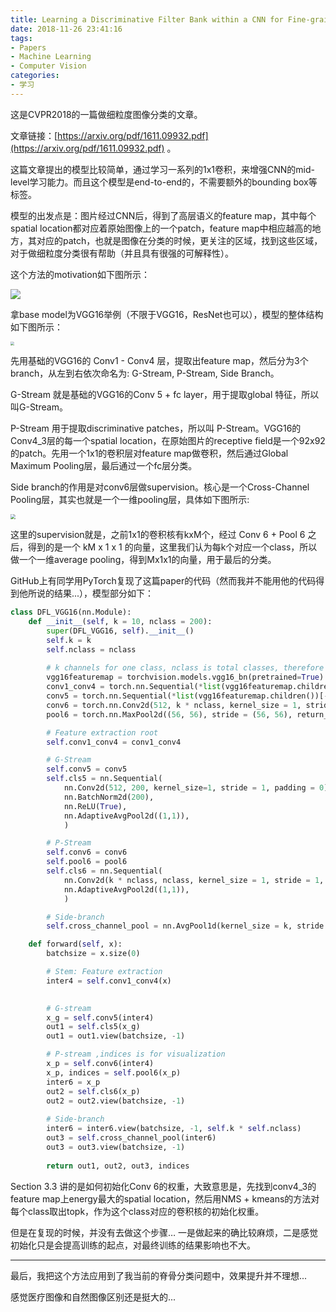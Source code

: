 ```yaml
---
title: Learning a Discriminative Filter Bank within a CNN for Fine-grained Recognition 论文解读
date: 2018-11-26 23:41:16
tags: 
- Papers
- Machine Learning
- Computer Vision
categories:
- 学习
---
```


这是CVPR2018的一篇做细粒度图像分类的文章。

文章链接：[https://arxiv.org/pdf/1611.09932.pdf](https://arxiv.org/pdf/1611.09932.pdf) 。

<!-- more -->

这篇文章提出的模型比较简单，通过学习一系列的1x1卷积，来增强CNN的mid-level学习能力。而且这个模型是end-to-end的，不需要额外的bounding box等标签。

模型的出发点是：图片经过CNN后，得到了高层语义的feature map，其中每个spatial location都对应着原始图像上的一个patch，feature map中相应越高的地方，其对应的patch，也就是图像在分类的时候，更关注的区域，找到这些区域，对于做细粒度分类很有帮助（并且具有很强的可解释性）。

这个方法的motivation如下图所示：

<img src="img1.png" style="zoom:100%" />


拿base model为VGG16举例（不限于VGG16，ResNet也可以），模型的整体结构如下图所示：

<!-- ![img2](/images/Learning a Discriminative Filter Bank within a CNN for Fine-grained Recognition 论文解读/img2.png) -->
<img src="img2.png" style="zoom:40%" />

先用基础的VGG16的 Conv1 - Conv4 层，提取出feature map，然后分为3个branch，从左到右依次命名为: G-Stream, P-Stream, Side Branch。

G-Stream 就是基础的VGG16的Conv 5 + fc layer，用于提取global 特征，所以叫G-Stream。

P-Stream 用于提取discriminative patches，所以叫 P-Stream。VGG16的Conv4_3层的每一个spatial location，在原始图片的receptive field是一个92x92的patch。先用一个1x1的卷积层对feature map做卷积，然后通过Global Maximum Pooling层，最后通过一个fc层分类。

Side branch的作用是对conv6层做supervision。核心是一个Cross-Channel Pooling层，其实也就是一个一维pooling层，具体如下图所示:

<!-- ![img3](/images/Learning a Discriminative Filter Bank within a CNN for Fine-grained Recognition 论文解读/img3.png) -->
<img src="img3.png" style="zoom:50%" />

这里的supervision就是，之前1x1的卷积核有kxM个，经过 Conv 6 + Pool 6 之后，得到的是一个 kM x 1 x 1 的向量，这里我们认为每k个对应一个class，所以做一个一维average pooling，得到Mx1x1的向量，用于最后的分类。

GitHub上有同学用PyTorch复现了这篇paper的代码（然而我并不能用他的代码得到他所说的结果...），模型部分如下：

```python
class DFL_VGG16(nn.Module):
	def __init__(self, k = 10, nclass = 200):
		super(DFL_VGG16, self).__init__()
		self.k = k
		self.nclass = nclass
		
		# k channels for one class, nclass is total classes, therefore k * nclass for conv6
		vgg16featuremap = torchvision.models.vgg16_bn(pretrained=True).features
		conv1_conv4 = torch.nn.Sequential(*list(vgg16featuremap.children())[:-11])
		conv5 = torch.nn.Sequential(*list(vgg16featuremap.children())[-11:])
		conv6 = torch.nn.Conv2d(512, k * nclass, kernel_size = 1, stride = 1, padding = 0)
		pool6 = torch.nn.MaxPool2d((56, 56), stride = (56, 56), return_indices = True)

		# Feature extraction root
		self.conv1_conv4 = conv1_conv4

		# G-Stream
		self.conv5 = conv5
		self.cls5 = nn.Sequential(
			nn.Conv2d(512, 200, kernel_size=1, stride = 1, padding = 0),
			nn.BatchNorm2d(200),
			nn.ReLU(True),
			nn.AdaptiveAvgPool2d((1,1)),
			)

		# P-Stream
		self.conv6 = conv6
		self.pool6 = pool6
		self.cls6 = nn.Sequential(
			nn.Conv2d(k * nclass, nclass, kernel_size = 1, stride = 1, padding = 0),
			nn.AdaptiveAvgPool2d((1,1)),
			)

		# Side-branch
		self.cross_channel_pool = nn.AvgPool1d(kernel_size = k, stride = k, padding = 0)

	def forward(self, x):
		batchsize = x.size(0)

		# Stem: Feature extraction
		inter4 = self.conv1_conv4(x)
        

		# G-stream
		x_g = self.conv5(inter4)
		out1 = self.cls5(x_g)
		out1 = out1.view(batchsize, -1)

		# P-stream ,indices is for visualization
		x_p = self.conv6(inter4)
		x_p, indices = self.pool6(x_p)
		inter6 = x_p
		out2 = self.cls6(x_p)
		out2 = out2.view(batchsize, -1)
		
		# Side-branch
		inter6 = inter6.view(batchsize, -1, self.k * self.nclass)
		out3 = self.cross_channel_pool(inter6)
		out3 = out3.view(batchsize, -1)
	
		return out1, out2, out3, indices
```



Section 3.3 讲的是如何初始化Conv 6的权重，大致意思是，先找到conv4_3的feature map上energy最大的spatial location，然后用NMS + kmeans的方法对每个class取出topk，作为这个class对应的卷积核的初始化权重。

但是在复现的时候，并没有去做这个步骤… 一是做起来的确比较麻烦，二是感觉初始化只是会提高训练的起点，对最终训练的结果影响也不大。

-----

最后，我把这个方法应用到了我当前的脊骨分类问题中，效果提升并不理想... 

感觉医疗图像和自然图像区别还是挺大的...  